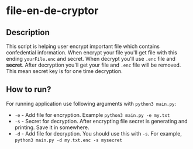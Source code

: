 # file-en-de-cryptor

## Description
This script is helping user encrypt important file which contains confedential information. When encrypt your file you'll get file with this ending `yourFile.enc` and secret. When decrypt you'll use `.enc` file and **secret**. After decryption you'll get your file and `.enc` file will be removed. This mean secret key is for one time decryption.   

## How to run?
For running application use following arguments with `python3 main.py`:

- `-e` - Add file for encryption. Example `python3 main.py -e my.txt`
- `-s` - Secret for decryption. After encrypting file secret is generating and printing. Save it in somewhere.  
- `-d` - Add file for decryption. You should use this with `-s`. For example,  `python3 main.py -d my.txt.enc -s mysecret`



